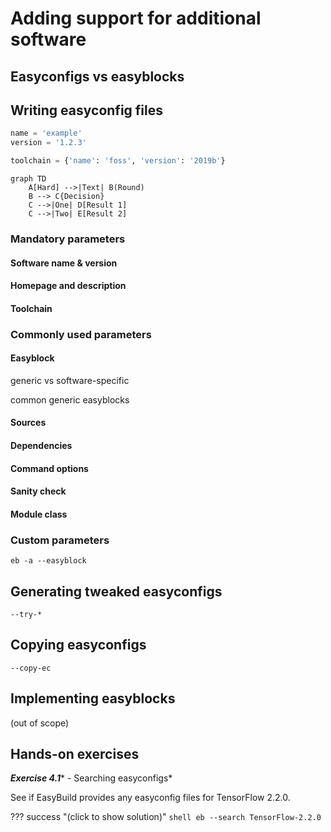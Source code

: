 # Adding support for additional software

## Easyconfigs vs easyblocks

## Writing easyconfig files

```python linenums="1"
name = 'example'
version = '1.2.3'

toolchain = {'name': 'foss', 'version': '2019b'}
```

```mermaid
graph TD
    A[Hard] -->|Text| B(Round)
    B --> C{Decision}
    C -->|One| D[Result 1]
    C -->|Two| E[Result 2]
```

### Mandatory parameters

#### Software name & version

#### Homepage and description

#### Toolchain

### Commonly used parameters

#### Easyblock

generic vs software-specific

common generic easyblocks

#### Sources

#### Dependencies

#### Command options

#### Sanity check

#### Module class

### Custom parameters

`eb -a --easyblock`

## Generating tweaked easyconfigs

`--try-*`

## Copying easyconfigs

`--copy-ec`

## Implementing easyblocks

(out of scope)

## Hands-on exercises

***Exercise 4.1**** - Searching easyconfigs*

See if EasyBuild provides any easyconfig files for TensorFlow 2.2.0.

??? success "(click to show solution)"
    ```shell
    eb --search TensorFlow-2.2.0
    ```
